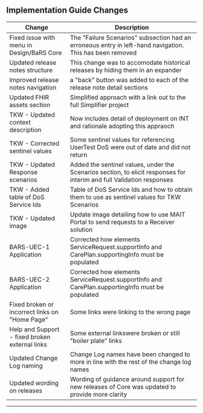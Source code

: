 <br>

<div class="bars-blg-expander">
<div class="bars-blg-expander-entry" id="v1.0.1">

 
## Implementation Guide Changes
  
| Change                                           | Description                                                                                              |
|--------------------------------------------------|----------------------------------------------------------------------------------------------------------|
| Fixed issue with menu in Design/BaRS Core        | The "Failure Scenarios" subsection had an erroneous entry in left-hand navigation. This has been removed | 
| Updated release notes structure                  | This change was to accomodate historical releases by hiding them in an expander                          |
| Improved release notes navigation                | a "back" button was added to each of the release note detail sections                                    |
| Updated FHIR assets section                      | Simplified approach with a link out to the full Simplifier project                                       |
| TKW - Updated context description                | Now includes detail of deployment on INT and rationale adopting this appraoch                            |
| TKW - Corrected sentinel values                  | Some sentinel values for referencing UserTest DoS were out of date and did not return                    |
| TKW - Updated Response scenarios                 | Added the sentinel values, under the Scenarios section, to elicit responses for interim and full Validation responses |
| TKW - Added table of DoS Service Ids             | Table of DoS Service Ids and how to obtain them to use as sentinel values for TKW Scenarios              |
| TKW - Updated image                              | Update image detailing how to use MAIT Portal to send requests to a Receiver solution                    |
| BARS-UEC-1 Application                           | Corrected how elements ServiceRequest.supportInfo and CarePlan.supportingInfo must be populated          |
| BARS-UEC-2 Application                           | Corrected how elements ServiceRequest.supportInfo and CarePlan.supportingInfo must be populated          |
| Fixed broken or incorrect links on "Home Page"   | Some links were linking to the wrong page                                                                |
| Help and Support - fixed broken external links   | Some external linkswere broken or still "boiler plate" links                                             |
| Updated Change Log naming  | Change Log names have been changed to more in line with the rest of the change log names                                       |
| Updated wording on releases | Wording of guidance around support for new releases of Core was updated to provide more clarity                               |


</div>
</div>

<hr>
<br>